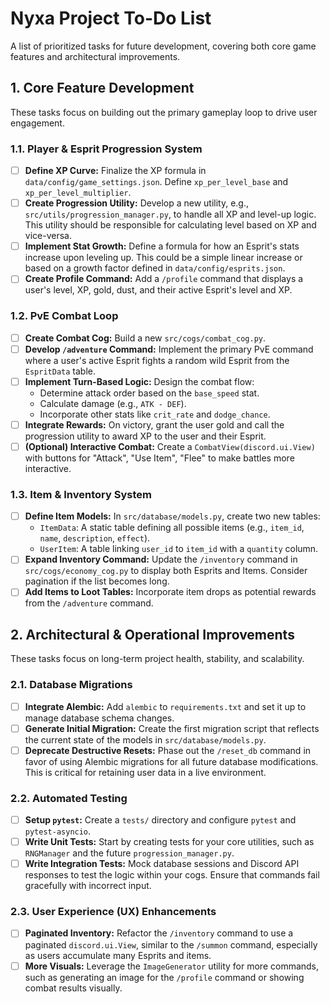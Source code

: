 # Nyxa Project To-Do List

A list of prioritized tasks for future development, covering both core game features and architectural improvements.

## 1. Core Feature Development

These tasks focus on building out the primary gameplay loop to drive user engagement.

### 1.1. Player & Esprit Progression System

-   [ ] **Define XP Curve:** Finalize the XP formula in `data/config/game_settings.json`. Define `xp_per_level_base` and `xp_per_level_multiplier`.
-   [ ] **Create Progression Utility:** Develop a new utility, e.g., `src/utils/progression_manager.py`, to handle all XP and level-up logic. This utility should be responsible for calculating level based on XP and vice-versa.
-   [ ] **Implement Stat Growth:** Define a formula for how an Esprit's stats increase upon leveling up. This could be a simple linear increase or based on a growth factor defined in `data/config/esprits.json`.
-   [ ] **Create Profile Command:** Add a `/profile` command that displays a user's level, XP, gold, dust, and their active Esprit's level and XP.

### 1.2. PvE Combat Loop

-   [ ] **Create Combat Cog:** Build a new `src/cogs/combat_cog.py`.
-   [ ] **Develop `/adventure` Command:** Implement the primary PvE command where a user's active Esprit fights a random wild Esprit from the `EspritData` table.
-   [ ] **Implement Turn-Based Logic:** Design the combat flow:
    -   Determine attack order based on the `base_speed` stat.
    -   Calculate damage (e.g., `ATK - DEF`).
    -   Incorporate other stats like `crit_rate` and `dodge_chance`.
-   [ ] **Integrate Rewards:** On victory, grant the user gold and call the progression utility to award XP to the user and their Esprit.
-   [ ] **(Optional) Interactive Combat:** Create a `CombatView(discord.ui.View)` with buttons for "Attack", "Use Item", "Flee" to make battles more interactive.

### 1.3. Item & Inventory System

-   [ ] **Define Item Models:** In `src/database/models.py`, create two new tables:
    -   `ItemData`: A static table defining all possible items (e.g., `item_id`, `name`, `description`, `effect`).
    -   `UserItem`: A table linking `user_id` to `item_id` with a `quantity` column.
-   [ ] **Expand Inventory Command:** Update the `/inventory` command in `src/cogs/economy_cog.py` to display both Esprits and Items. Consider pagination if the list becomes long.
-   [ ] **Add Items to Loot Tables:** Incorporate item drops as potential rewards from the `/adventure` command.

## 2. Architectural & Operational Improvements

These tasks focus on long-term project health, stability, and scalability.

### 2.1. Database Migrations

-   [ ] **Integrate Alembic:** Add `alembic` to `requirements.txt` and set it up to manage database schema changes.
-   [ ] **Generate Initial Migration:** Create the first migration script that reflects the current state of the models in `src/database/models.py`.
-   [ ] **Deprecate Destructive Resets:** Phase out the `/reset_db` command in favor of using Alembic migrations for all future database modifications. This is critical for retaining user data in a live environment.

### 2.2. Automated Testing

-   [ ] **Setup `pytest`:** Create a `tests/` directory and configure `pytest` and `pytest-asyncio`.
-   [ ] **Write Unit Tests:** Start by creating tests for your core utilities, such as `RNGManager` and the future `progression_manager.py`.
-   [ ] **Write Integration Tests:** Mock database sessions and Discord API responses to test the logic within your cogs. Ensure that commands fail gracefully with incorrect input.

### 2.3. User Experience (UX) Enhancements

-   [ ] **Paginated Inventory:** Refactor the `/inventory` command to use a paginated `discord.ui.View`, similar to the `/summon` command, especially as users accumulate many Esprits and items.
-   [ ] **More Visuals:** Leverage the `ImageGenerator` utility for more commands, such as generating an image for the `/profile` command or showing combat results visually.